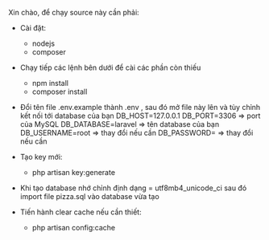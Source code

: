Xin chào, để chạy source này cần phải:

-   Cài đặt:

    -   nodejs
    -   composer

-   Chạy tiếp các lệnh bên dưới để cài các phần còn thiếu

    -   npm install
    -   composer install

-   Đổi tên file .env.example thành .env , sau đó mở file này lên
    và tùy chỉnh kết nối tới database của bạn
    DB_HOST=127.0.0.1
    DB_PORT=3306 => port của MySQL
    DB_DATABASE=laravel => tên database của bạn
    DB_USERNAME=root => thay đổi nếu cần
    DB_PASSWORD= => thay đổi nếu cần

-   Tạo key mới:

    -   php artisan key:generate

-   Khi tạo database nhớ chỉnh định dạng = utf8mb4_unicode_ci
    sau đó import file pizza.sql vào database vừa tạo

-   Tiến hành clear cache nếu cần thiết:

    -   php artisan config:cache
